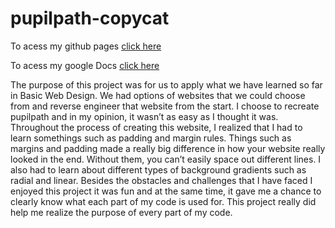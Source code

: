 # pupilpath-copycat
To acess my github pages [click here](https://github.com/habibamoamenk7328/pupilpath-copycat)

To acess my google Docs [click here](https://docs.google.com/document/d/1s_2BjvehDCH1fV5CYnkx0C-NcmQZ7M5_RxRgEdK3WBc/edit)

The purpose of this project was for us to apply what we have learned so far in Basic Web Design. We had options of websites that we could choose from and reverse engineer that website from the start. I choose to recreate pupilpath and in my opinion, it wasn’t as easy as I thought it was. Throughout the process of creating this website, I realized that I had to learn somethings such as padding and margin rules. Things such as margins and padding made a really big difference in how your website really looked in the end. Without them, you can’t easily space out different lines. I also had to learn about different types of background gradients such as radial and linear. Besides the obstacles and challenges that I have faced  I enjoyed this project it was fun and at the same time, it gave me a chance to clearly know what each part of my code is used for. This project really did help me realize the purpose of every part of my code.